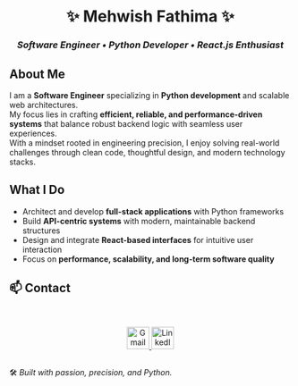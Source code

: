 <!-- ---------------------------- -->
<!--     PROFESSIONAL README      -->
<!-- ---------------------------- -->

<div align="center">

# ✨ **Mehwish Fathima** ✨
### *Software Engineer • Python Developer • React.js Enthusiast*



</div>

##  **About Me**
I am a **Software Engineer** specializing in **Python development** and scalable web architectures.  
My focus lies in crafting **efficient, reliable, and performance-driven systems** that balance robust backend logic with seamless user experiences.  
With a mindset rooted in engineering precision, I enjoy solving real-world challenges through clean code, thoughtful design, and modern technology stacks.  



##  **What I Do**
- Architect and develop **full-stack applications** with Python frameworks  
- Build **API-centric systems** with modern, maintainable backend structures  
- Design and integrate **React-based interfaces** for intuitive user interaction  
- Focus on **performance, scalability, and long-term software quality**  




## ​📫 Contact
​<div align="center">
<a href="mailto:mehwishfathima.mail@gmail.com">
<img src="https://cdn.jsdelivr.net/gh/simple-icons/simple-icons/icons/gmail.svg?color=EA4335" alt="Gmail" width="40" height="40"/>
</a>
<a href="https://www.linkedin.com/in/mehwishfatima11">
<img src="https://cdn.jsdelivr.net/gh/simple-icons/simple-icons/icons/linkedin.svg?color=0077B5" alt="LinkedIn" width="40" height="40"/>
</a>
</div>


## <div align="center">

🛠️ *Built with passion, precision, and Python.*

</div>